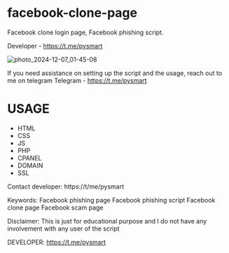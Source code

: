 # facebook-clone-page
Facebook clone login page, Facebook phishing script. 

Developer - https://t.me/pysmart

![photo_2024-12-07_01-45-08](https://github.com/user-attachments/assets/7df9d0b1-831f-41dc-a147-150accd09f78)

If you need assistance on setting up the script and the usage, reach out to me on telegram 
Telegram - https://t.me/pysmart

# USAGE
- HTML
- CSS
- JS
- PHP
- CPANEL
- DOMAIN
- SSL

Contact developer: https://t/me/pysmart

Keywords:
Facebook phishing page
Facebook phishing script
Facebook clone page
Facebook scam page

Disclaimer:
This is just for educational purpose and I do not have any involvement with any user of the script

DEVELOPER: https://t.me/pysmart
